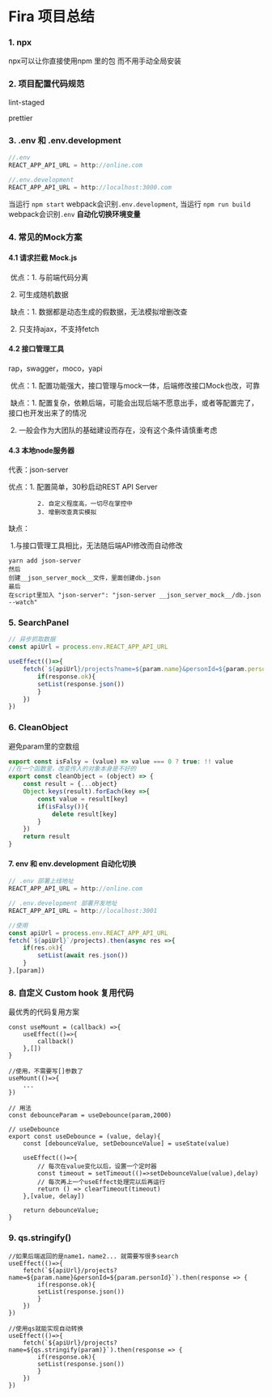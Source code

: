 # Fira 项目总结

### 1. npx

npx可以让你直接使用npm 里的包 而不用手动全局安装



### 2. 项目配置代码规范

lint-staged

prettier



### 3. .env 和 .env.development

```js
//.env
REACT_APP_API_URL = http://online.com

//.env.development
REACT_APP_API_URL = http://localhost:3000.com
```

当运行 `npm start` webpack会识别`.env.development`, 当运行 `npm run build` webpack会识别`.env` **自动化切换环境变量**



### 4. 常见的Mock方案

#### 4.1 请求拦截 Mock.js

​	优点：1. 与前端代码分离  

​				2. 可生成随机数据

​	缺点：1. 数据都是动态生成的假数据，无法模拟增删改查

​				2. 只支持ajax，不支持fetch

#### 4.2 接口管理工具

rap，swagger，moco，yapi

​	优点：1. 配置功能强大，接口管理与mock一体，后端修改接口Mock也改，可靠

​	缺点：1. 配置复杂，依赖后端，可能会出现后端不愿意出手，或者等配置完了，接口也开发出来了的情况

​				2. 一般会作为大团队的基础建设而存在，没有这个条件请慎重考虑

#### 4.3 本地node服务器

代表：json-server

优点：1. 配置简单，30秒启动REST API Server

   			2. 自定义程度高，一切尽在掌控中
   			3. 增删改查真实模拟

缺点： 

​	1.与接口管理工具相比，无法随后端API修改而自动修改

```
yarn add json-server
然后
创建__json_server_mock__文件，里面创建db.json
最后
在script里加入 "json-server": "json-server __json_server_mock__/db.json --watch"
```



### 5. SearchPanel

```js
// 异步抓取数据
const apiUrl = process.env.REACT_APP_API_URL

useEffect(()=>{
	fetch(`${apiUrl}/projects?name=${param.name}&personId=${param.personId}`).then(response => {
		if(response.ok){
		setList(response.json())
		}
	})
})


```



### 6. CleanObject

避免param里的空数组

```js
export const isFalsy = (value) => value === 0 ? true: !! value
//在一个函数里，改变传入的对象本身是不好的
export const cleanObject = (object) => {
    const result = {...object}
    Object.keys(result).forEach(key =>{
        const value = result[key]
        if(isFalsy()){
            delete result[key]
        }
    })
    return result
}
```



#### 7. env 和 env.development 自动化切换

```js
// .env 部署上线地址
REACT_APP_API_URL = http://online.com

// .env.development 部署开发地址
REACT_APP_API_URL = http://localhost:3001

//使用
const apiUrl = process.env.REACT_APP_API_URL
fetch(`${apiUrl}`/projects).then(async res =>{
    if(res.ok){
        setList(await res.json())
    }
},[param])
```



### 8. 自定义 Custom hook 复用代码

最优秀的代码复用方案

```react
const useMount = (callback) =>{
	useEffect(()=>{
		callback()
	},[])
}

//使用，不需要写[]参数了 
useMount(()=>{
	...
})

// 用法
const debounceParam = useDebounce(param,2000)

// useDebounce
export const useDebounce = (value, delay){
    const [debounceValue, setDebounceValue] = useState(value)
    
    useEffect(()=>{
        // 每次在value变化以后，设置一个定时器
        const timeout = setTimeout(()=>setDebounceValue(value),delay)
        // 每次再上一个useEffect处理完以后再运行
        return () => clearTimeout(timeout)
    },[value, delay])
    
    return debounceValue;
}
```



### 9. qs.stringify()

```react
//如果后端返回的是name1，name2... 就需要写很多search
useEffect(()=>{
	fetch(`${apiUrl}/projects?name=${param.name}&personId=${param.personId}`).then(response => {
		if(response.ok){
		setList(response.json())
		}
	})
})

//使用qs就能实现自动转换
useEffect(()=>{
	fetch(`${apiUrl}/projects?name=${qs.stringify(param)}`).then(response => {
		if(response.ok){
		setList(response.json())
		}
	})
})
```



